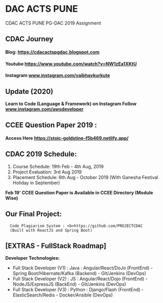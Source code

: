 # DAC ACTS PUNE
CDAC ACTS PUNE PG-DAC 2019 Assignment

## CDAC Journey 
#### Blog: https://cdacactspgdac.blogspot.com  
#### Youtube https://www.youtube.com/watch?v=NW1zEa1XKtU
#### Instagram www.instagram.com/vaibhavkurkute


## Update (2020)
<b>Learn to Code (Language & Framework) on Instagram Follow  www.instagram.com/awsdeveloper</b>


## CCEE Question Paper 2019 :
#### Access Here https://stoic-goldstine-f5b469.netlify.app/


## CDAC 2019 Schedule:
<ol>
      <li>Course Schedule: 19th Feb - 4th Aug, 2019</li>
      <li>Project Evaluation: 3rd Aug 2019 </li>
      <li>Placement Schedule: 6th Aug - October 2019 (With Ganesha Festival Holiday in September)</li>
      </ol>

<b> Feb 19' CCEE Question Paper is Available in CCEE Directory  (Module Wise)</b>

## Our Final Project:
      Code Plagiarism System : <b>https://github.com/PROJECTCDAC
      (Built with ReactJS and Spring Boot)

## [EXTRAS - FullStack Roadmap]
<b>Developer Technologies:</b>
<ul>
      <li>Full Stack Developer (V1) : Java : Angular/React/DoJo (FrontEnd) - Spring Boot/Hibernate/Kafka (Backend) - Git/Jenkins (DevOps)</li>
       <li>Full Stack Developer (V2) : JS : Angular/React/Dojo (FrontEnd) - NodeJS/ExpressJS (BackEnd) - Git/Jenkins (DevOps)</li>
      <li> Full Stack Developer (V3) : Python : Django/Flash (FrontEnd) - ElasticSearch/Redis -  Docker/Ansible (DevOps)</li>
</ul>
